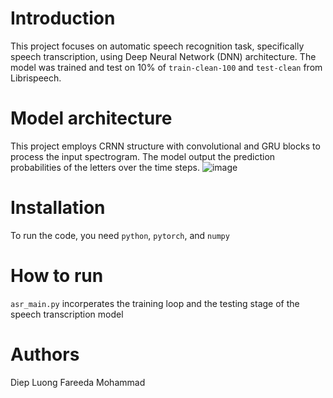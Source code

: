 # Introduction
This project focuses on automatic speech recognition task, specifically speech transcription, using Deep Neural Network (DNN) architecture. The model was trained and test on 10% of `train-clean-100` and `test-clean` from Librispeech.

# Model architecture
This project employs CRNN structure with convolutional and GRU blocks to process the input spectrogram. The model output the prediction probabilities of the letters over the time steps.
![image](https://github.com/lndip/speech_recognition/assets/65665546/20cdbf3b-9b81-4d59-89ba-cf268b40cd5a)

# Installation
To run the code, you need `python`, `pytorch`, and `numpy`

# How to run
`asr_main.py` incorperates the training loop and the testing stage of the speech transcription model

# Authors
Diep Luong
Fareeda Mohammad


